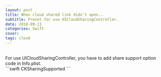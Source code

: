 ```yaml
---
layout: post
title: When cloud shared link didn't open...
subtitle: Preset for use UICloudSharingController.
date: 2018-09-11
categories: Swift
cover:
tags: cloud
---
```

<br>
For use UICloudSharingController,
you have to add share support option code in Info.plist.
<br>
```swift
<key>CKSharingSupported</key>
<true/>
```

